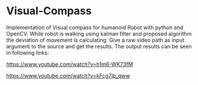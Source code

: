 # Visual-Compass
Implementation of Visual compass for humanoid Robot with python and OpenCV. While robot is walking using kalman filter and proposed algorithm the deviation of movement is calculating.
Give a raw video path as input argument to the source and get the results.
The output results can be seen in following links:

https://www.youtube.com/watch?v=h1m6-WK73fM

https://www.youtube.com/watch?v=kFcg7jb_qww
